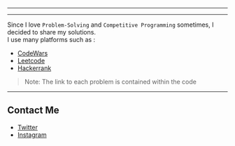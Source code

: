 -----------

-----------

Since I love ```Problem-Solving``` and ```Competitive Programming``` sometimes, I decided to share my solutions. <br />
I use many platforms such as :
* [CodeWars](https://www.codewars.com/)
* [Leetcode](https://www.leetcode.com/)
* [Hackerrank](https://www.hackerrank.com/)

> Note: The link to each problem is contained within the code

-----------

## Contact Me

* [Twitter][_1]
* [Instagram][_2]

[_1]: https://twitter.com/amait0u
[_2]: https://www.instagram.com/amait0u